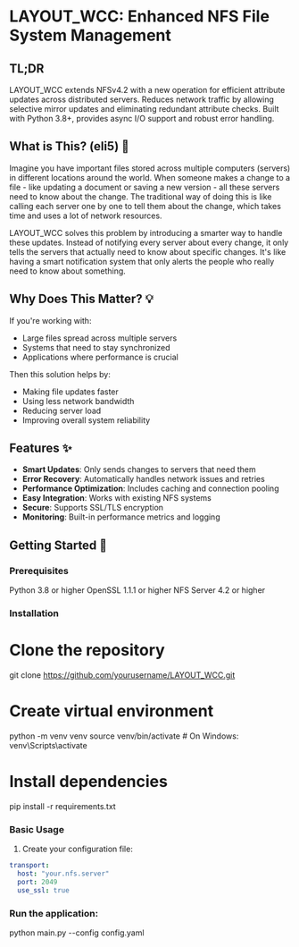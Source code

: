 # LAYOUT_WCC: Enhanced NFS File System Management

## TL;DR
LAYOUT_WCC extends NFSv4.2 with a new operation for efficient attribute updates across distributed servers. Reduces network traffic by allowing selective mirror updates and eliminating redundant attribute checks. Built with Python 3.8+, provides async I/O support and robust error handling.

## What is This? (eli5) 🤔
Imagine you have important files stored across multiple computers (servers) in different locations around the world. When someone makes a change to a file - like updating a document or saving a new version - all these servers need to know about the change. The traditional way of doing this is like calling each server one by one to tell them about the change, which takes time and uses a lot of network resources.

LAYOUT_WCC solves this problem by introducing a smarter way to handle these updates. Instead of notifying every server about every change, it only tells the servers that actually need to know about specific changes. It's like having a smart notification system that only alerts the people who really need to know about something.

## Why Does This Matter? 💡
If you're working with:
- Large files spread across multiple servers
- Systems that need to stay synchronized
- Applications where performance is crucial

Then this solution helps by:
- Making file updates faster
- Using less network bandwidth
- Reducing server load
- Improving overall system reliability

## Features ✨
- **Smart Updates**: Only sends changes to servers that need them
- **Error Recovery**: Automatically handles network issues and retries
- **Performance Optimization**: Includes caching and connection pooling
- **Easy Integration**: Works with existing NFS systems
- **Secure**: Supports SSL/TLS encryption
- **Monitoring**: Built-in performance metrics and logging

## Getting Started 🚀

### Prerequisites
Python 3.8 or higher
OpenSSL 1.1.1 or higher
NFS Server 4.2 or higher

### Installation
# Clone the repository
git clone https://github.com/yourusername/LAYOUT_WCC.git

# Create virtual environment
python -m venv venv
source venv/bin/activate  # On Windows: venv\Scripts\activate

# Install dependencies
pip install -r requirements.txt

### Basic Usage
1. Create your configuration file:
```yaml
transport:
  host: "your.nfs.server"
  port: 2049
  use_ssl: true
```

<h3>Run the application:</h3>
python main.py --config config.yaml
